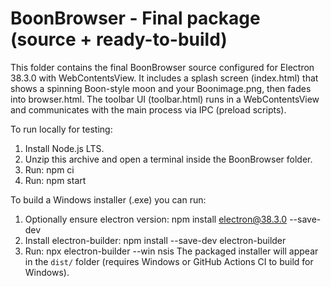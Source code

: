 BoonBrowser - Final package (source + ready-to-build)
====================================================

This folder contains the final BoonBrowser source configured for Electron 38.3.0 with WebContentsView.
It includes a splash screen (index.html) that shows a spinning Boon-style moon and your Boonimage.png,
then fades into browser.html. The toolbar UI (toolbar.html) runs in a WebContentsView and communicates
with the main process via IPC (preload scripts).

To run locally for testing:
1. Install Node.js LTS.
2. Unzip this archive and open a terminal inside the BoonBrowser folder.
3. Run: npm ci
4. Run: npm start

To build a Windows installer (.exe) you can run:
1. Optionally ensure electron version: npm install electron@38.3.0 --save-dev
2. Install electron-builder: npm install --save-dev electron-builder
3. Run: npx electron-builder --win nsis
The packaged installer will appear in the `dist/` folder (requires Windows or GitHub Actions CI to build for Windows).
